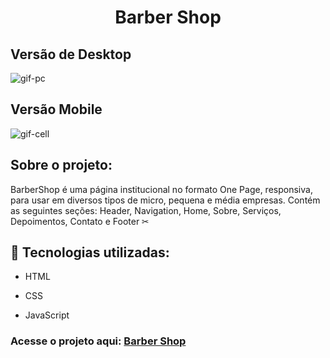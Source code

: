 <h1 align="center">Barber Shop</h1>

## Versão de Desktop
<img alt="gif-pc" src="https://github.com/Hebert324/BarberShop/blob/main/gifs/barbershop-pc.gif">

## Versão Mobile
<img alt="gif-cell" src="https://github.com/Hebert324/BarberShop/blob/main/gifs/barbershop-cell.gif">

## Sobre o projeto:

BarberShop é uma página institucional no formato One Page, responsiva, para usar em diversos tipos de micro, pequena e média empresas. Contém as seguintes seções: Header, Navigation, Home, Sobre, Serviços, Depoimentos, Contato e Footer ✂

## :rocket: Tecnologias utilizadas:

- HTML

- CSS

- JavaScript

### Acesse o projeto aqui: <a href="https://barber-shopweb.netlify.app">Barber Shop</a>

